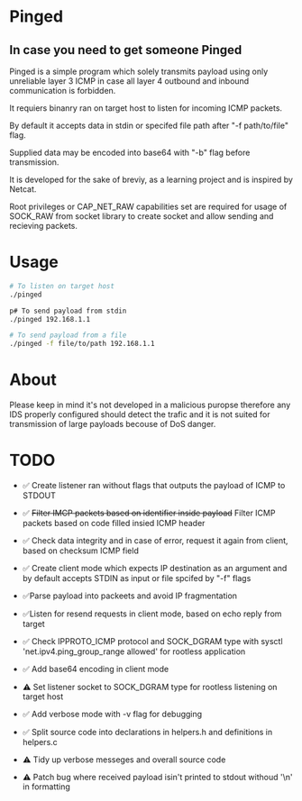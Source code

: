 # Pinged


## In case you need to get someone Pinged

Pinged is a simple program which solely transmits payload using only unreliable layer 3 ICMP in case all layer 4 outbound and inbound communication is forbidden.

It requiers binanry ran on target host to listen for incoming ICMP packets.

By default it accepts data in stdin or specifed file path after "-f path/to/file" flag.

Supplied data may be encoded into base64 with "-b" flag before transmission.

It is developed for the sake of breviy, as a learning project and is inspired by Netcat.

Root privileges or CAP_NET_RAW capabilities set are required for usage of SOCK_RAW from socket library to create socket and allow sending and recieving packets.

# Usage

```sh
# To listen on target host
./pinged

p# To send payload from stdin
./pinged 192.168.1.1

# To send payload from a file
./pinged -f file/to/path 192.168.1.1

```

# About

Please keep in mind it's not developed in a malicious puropse therefore any IDS properly configured should detect the trafic and it is not suited for transmission of large payloads becouse of DoS danger.


# TODO

- ✅ Create listener ran without flags that outputs the payload of ICMP to STDOUT

- ✅ ~~Filter IMCP packets based on identifier inside payload~~ Filter ICMP packets based on code filled insied ICMP header

- ✅ Check data integrity and in case of error, request it again from client, based on checksum ICMP field

- ✅ Create client mode which expects IP destination as an argument and by default accepts STDIN as input or file spcifed by "-f" flags

- ✅Parse payload into packeets and avoid IP fragmentation

- ✅Listen for resend requests in client mode, based on echo reply from target

- ✅ Check IPPROTO_ICMP protocol and SOCK_DGRAM type with sysctl 'net.ipv4.ping_group_range allowed' for rootless application

- ✅ Add base64 encoding in client mode

- ⚠️  Set listener socket to SOCK_DGRAM type for rootless listening on target host

- ✅  Add verbose mode with -v flag for debugging

- ✅  Split source code into declarations in helpers.h and definitions in helpers.c

- ⚠️ Tidy up verbose messeges and overall source code

- ⚠️ Patch bug where received payload isin't printed to stdout withoud '\n' in formatting